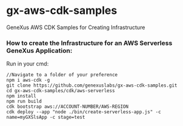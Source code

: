 # gx-aws-cdk-samples
GeneXus AWS CDK Samples for Creating Infrastructure

### How to create the Infrastructure for an AWS Serverless GeneXus Application: 

Run in your cmd: 
```
//Navigate to a folder of your preference
npm i aws-cdk -g
git clone https://github.com/genexuslabs/gx-aws-cdk-samples.git
cd gx-aws-cdk-samples/cdk/aws-serverless
npm install
npm run build
cdk bootstrap aws://ACCOUNT-NUMBER/AWS-REGION
cdk deploy --app "node ./bin/create-serverless-app.js" -c name=myGXSlsApp -c stage=test
```

